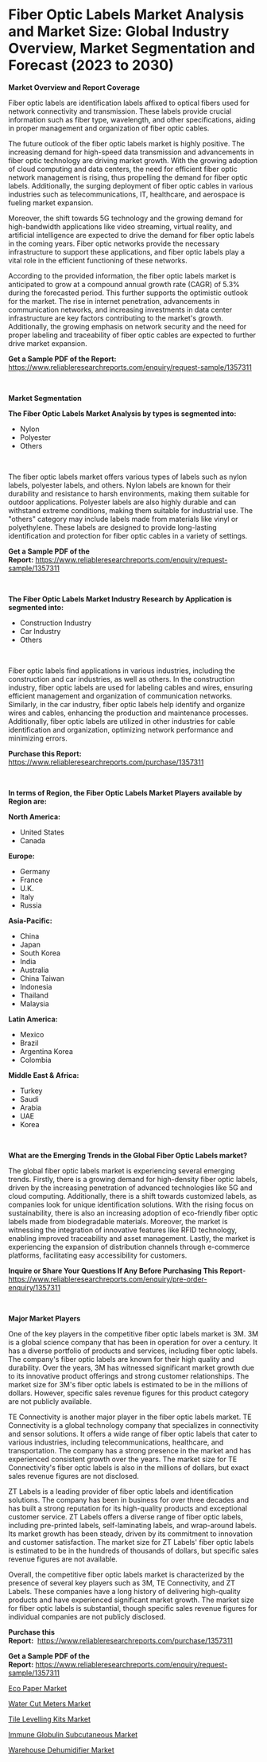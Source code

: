 <p><h1>Fiber Optic Labels Market Analysis and Market Size: Global Industry Overview, Market Segmentation and Forecast (2023 to 2030)</h1></p><p><strong>Market Overview and Report Coverage</strong></p>
<p><p>Fiber optic labels are identification labels affixed to optical fibers used for network connectivity and transmission. These labels provide crucial information such as fiber type, wavelength, and other specifications, aiding in proper management and organization of fiber optic cables.</p><p>The future outlook of the fiber optic labels market is highly positive. The increasing demand for high-speed data transmission and advancements in fiber optic technology are driving market growth. With the growing adoption of cloud computing and data centers, the need for efficient fiber optic network management is rising, thus propelling the demand for fiber optic labels. Additionally, the surging deployment of fiber optic cables in various industries such as telecommunications, IT, healthcare, and aerospace is fueling market expansion.</p><p>Moreover, the shift towards 5G technology and the growing demand for high-bandwidth applications like video streaming, virtual reality, and artificial intelligence are expected to drive the demand for fiber optic labels in the coming years. Fiber optic networks provide the necessary infrastructure to support these applications, and fiber optic labels play a vital role in the efficient functioning of these networks.</p><p>According to the provided information, the fiber optic labels market is anticipated to grow at a compound annual growth rate (CAGR) of 5.3% during the forecasted period. This further supports the optimistic outlook for the market. The rise in internet penetration, advancements in communication networks, and increasing investments in data center infrastructure are key factors contributing to the market's growth. Additionally, the growing emphasis on network security and the need for proper labeling and traceability of fiber optic cables are expected to further drive market expansion.</p></p>
<p><strong>Get a Sample PDF of the Report:</strong> <a href="https://www.reliableresearchreports.com/enquiry/request-sample/1357311">https://www.reliableresearchreports.com/enquiry/request-sample/1357311</a></p>
<p>&nbsp;</p>
<p><strong>Market Segmentation</strong></p>
<p><strong>The Fiber Optic Labels Market Analysis by types is segmented into:</strong></p>
<p><ul><li>Nylon</li><li>Polyester</li><li>Others</li></ul></p>
<p>&nbsp;</p>
<p><p>The fiber optic labels market offers various types of labels such as nylon labels, polyester labels, and others. Nylon labels are known for their durability and resistance to harsh environments, making them suitable for outdoor applications. Polyester labels are also highly durable and can withstand extreme conditions, making them suitable for industrial use. The "others" category may include labels made from materials like vinyl or polyethylene. These labels are designed to provide long-lasting identification and protection for fiber optic cables in a variety of settings.</p></p>
<p><strong>Get a Sample PDF of the Report:</strong>&nbsp;<a href="https://www.reliableresearchreports.com/enquiry/request-sample/1357311">https://www.reliableresearchreports.com/enquiry/request-sample/1357311</a></p>
<p>&nbsp;</p>
<p><strong>The Fiber Optic Labels Market Industry Research by Application is segmented into:</strong></p>
<p><ul><li>Construction Industry</li><li>Car Industry</li><li>Others</li></ul></p>
<p>&nbsp;</p>
<p><p>Fiber optic labels find applications in various industries, including the construction and car industries, as well as others. In the construction industry, fiber optic labels are used for labeling cables and wires, ensuring efficient management and organization of communication networks. Similarly, in the car industry, fiber optic labels help identify and organize wires and cables, enhancing the production and maintenance processes. Additionally, fiber optic labels are utilized in other industries for cable identification and organization, optimizing network performance and minimizing errors.</p></p>
<p><strong>Purchase this Report:</strong>&nbsp; <a href="https://www.reliableresearchreports.com/purchase/1357311">https://www.reliableresearchreports.com/purchase/1357311</a></p>
<p>&nbsp;</p>
<p><strong>In terms of Region, the Fiber Optic Labels Market Players available by Region are:</strong></p>
<p>
    <p> <strong> North America: </strong>
        <ul>
            <li>United States</li>
            <li>Canada</li>
        </ul>
        </p> 
    <p> <strong> Europe: </strong>
        <ul>
            <li>Germany</li>
            <li>France</li>
            <li>U.K.</li>
            <li>Italy</li>
            <li>Russia</li>
        </ul>
        </p> 
    <p> <strong> Asia-Pacific: </strong>
        <ul>
            <li>China</li>
            <li>Japan</li>
            <li>South Korea</li>
            <li>India</li>
            <li>Australia</li>
            <li>China Taiwan</li>
            <li>Indonesia</li>
            <li>Thailand</li>
            <li>Malaysia</li>
        </ul>
        </p> 
    <p> <strong> Latin America: </strong>
        <ul>
            <li>Mexico</li>
            <li>Brazil</li>
            <li>Argentina Korea</li>
            <li>Colombia</li>
        </ul>
        </p> 
    <p> <strong> Middle East & Africa: </strong>
        <ul>
            <li>Turkey</li>
            <li>Saudi</li>
            <li>Arabia</li>
            <li>UAE</li>
            <li>Korea</li>
        </ul>
    </p>
    </p>
<p>&nbsp;</p>
<p><strong>What are the Emerging Trends in the Global Fiber Optic Labels market?</strong></p>
<p><p>The global fiber optic labels market is experiencing several emerging trends. Firstly, there is a growing demand for high-density fiber optic labels, driven by the increasing penetration of advanced technologies like 5G and cloud computing. Additionally, there is a shift towards customized labels, as companies look for unique identification solutions. With the rising focus on sustainability, there is also an increasing adoption of eco-friendly fiber optic labels made from biodegradable materials. Moreover, the market is witnessing the integration of innovative features like RFID technology, enabling improved traceability and asset management. Lastly, the market is experiencing the expansion of distribution channels through e-commerce platforms, facilitating easy accessibility for customers.</p></p>
<p><strong>Inquire or Share Your Questions If Any Before Purchasing This Report</strong>- <a href="https://www.reliableresearchreports.com/enquiry/pre-order-enquiry/1357311">https://www.reliableresearchreports.com/enquiry/pre-order-enquiry/1357311</a></p>
<p>&nbsp;</p>
<p><strong>Major Market Players</strong></p>
<p><p>One of the key players in the competitive fiber optic labels market is 3M. 3M is a global science company that has been in operation for over a century. It has a diverse portfolio of products and services, including fiber optic labels. The company's fiber optic labels are known for their high quality and durability. Over the years, 3M has witnessed significant market growth due to its innovative product offerings and strong customer relationships. The market size for 3M's fiber optic labels is estimated to be in the millions of dollars. However, specific sales revenue figures for this product category are not publicly available.</p><p>TE Connectivity is another major player in the fiber optic labels market. TE Connectivity is a global technology company that specializes in connectivity and sensor solutions. It offers a wide range of fiber optic labels that cater to various industries, including telecommunications, healthcare, and transportation. The company has a strong presence in the market and has experienced consistent growth over the years. The market size for TE Connectivity's fiber optic labels is also in the millions of dollars, but exact sales revenue figures are not disclosed.</p><p>ZT Labels is a leading provider of fiber optic labels and identification solutions. The company has been in business for over three decades and has built a strong reputation for its high-quality products and exceptional customer service. ZT Labels offers a diverse range of fiber optic labels, including pre-printed labels, self-laminating labels, and wrap-around labels. Its market growth has been steady, driven by its commitment to innovation and customer satisfaction. The market size for ZT Labels' fiber optic labels is estimated to be in the hundreds of thousands of dollars, but specific sales revenue figures are not available.</p><p>Overall, the competitive fiber optic labels market is characterized by the presence of several key players such as 3M, TE Connectivity, and ZT Labels. These companies have a long history of delivering high-quality products and have experienced significant market growth. The market size for fiber optic labels is substantial, though specific sales revenue figures for individual companies are not publicly disclosed.</p></p>
<p><strong>Purchase this Report:</strong>&nbsp;&nbsp;<a href="https://www.reliableresearchreports.com/purchase/1357311">https://www.reliableresearchreports.com/purchase/1357311</a></p>
<p></p>
<p><strong>Get a Sample PDF of the Report:</strong>&nbsp;<a href="https://www.reliableresearchreports.com/enquiry/request-sample/1357311">https://www.reliableresearchreports.com/enquiry/request-sample/1357311</a></p>
<p><p><a href="https://github.com/Chiragrp25/Market-Research-Report-List-1/blob/main/eco-paper-market.md">Eco Paper Market</a></p><p><a href="https://medium.com/@bobbyrobinson56/water-cut-meters-market-size-and-market-trends-complete-industry-overview-2023-to-2030-e74a1b0a0eef">Water Cut Meters Market</a></p><p><a href="https://medium.com/@jamesromero59/tile-levelling-kits-market-trends-and-market-analysis-forecasted-for-period-2023-2030-a07deda635c8">Tile Levelling Kits Market</a></p><p><a href="https://github.com/santosh758595/Market-Research-Report-List-1/blob/main/immune-globulin-subcutaneous-market.md">Immune Globulin Subcutaneous Market</a></p><p><a href="https://medium.com/@dennisoliver07/decoding-warehouse-dehumidifier-market-metrics-market-share-trends-and-growth-patterns-27d50a0da37d">Warehouse Dehumidifier Market</a></p></p>